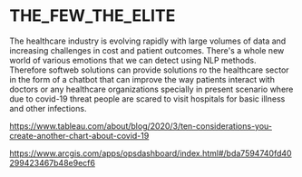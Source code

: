 # THE_FEW_THE_ELITE
The healthcare industry is evolving rapidly with large volumes of data and increasing challenges in cost and patient outcomes. There's a whole new world of various emotions that we can detect using NLP methods. Therefore softweb solutions can provide solutions ro the healthcare sector in the form of a chatbot that can improve the way patients interact with doctors or any healthcare organizations specially in present scenario where due to covid-19  threat people are scared to visit hospitals for basic illness and other infections.


https://www.tableau.com/about/blog/2020/3/ten-considerations-you-create-another-chart-about-covid-19

https://www.arcgis.com/apps/opsdashboard/index.html#/bda7594740fd40299423467b48e9ecf6
